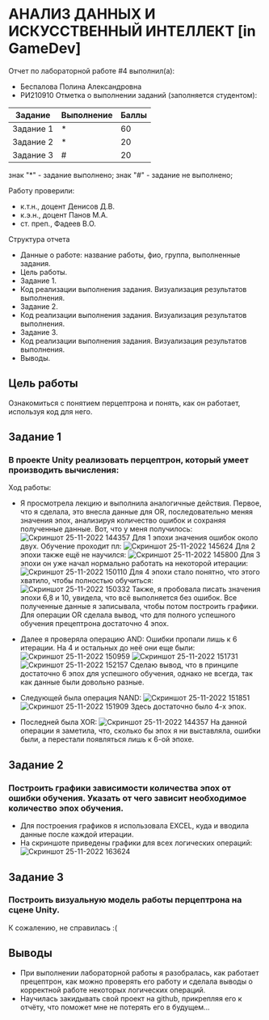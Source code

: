 # АНАЛИЗ ДАННЫХ И ИСКУССТВЕННЫЙ ИНТЕЛЛЕКТ [in GameDev]
Отчет по лабораторной работе #4 выполнил(а):
- Беспалова Полина Александровна
- РИ210910
Отметка о выполнении заданий (заполняется студентом):

| Задание | Выполнение | Баллы |
| ------ | ------ | ------ |
| Задание 1 | * | 60 |
| Задание 2 | * | 20 |
| Задание 3 | # | 20 |

знак "*" - задание выполнено; знак "#" - задание не выполнено;

Работу проверили:
- к.т.н., доцент Денисов Д.В.
- к.э.н., доцент Панов М.А.
- ст. преп., Фадеев В.О.

Структура отчета

- Данные о работе: название работы, фио, группа, выполненные задания.
- Цель работы.
- Задание 1.
- Код реализации выполнения задания. Визуализация результатов выполнения.
- Задание 2.
- Код реализации выполнения задания. Визуализация результатов выполнения.
- Задание 3.
- Код реализации выполнения задания. Визуализация результатов выполнения.
- Выводы.

## Цель работы
Ознакомиться с понятием перцептрона и понять, как он работает, используя код для него.

## Задание 1
### В проекте Unity реализовать перцептрон, который умеет производить вычисления:
Ход работы:
- Я просмотрела лекцию и выполнила аналогичные действия. Первое, что я сделала, это внесла данные для OR, последовательно меняя значения эпох, анализируя количество ошибок и сохраняя полученные данные. Вот, что у меня получилось:
![Скриншот 25-11-2022 144357](https://user-images.githubusercontent.com/113704972/203974771-5172ffb7-ac7c-49bd-b971-2e91e950f2ec.jpg)
Для 1 эпохи значения ошибок около двух. Обучение проходит пл:
![Скриншот 25-11-2022 145624](https://user-images.githubusercontent.com/113704972/203974784-cd5b3bc1-97b0-43c1-9734-6cb31d93bd85.jpg)
Для 2 эпохи также ещё не научился:
![Скриншот 25-11-2022 145800](https://user-images.githubusercontent.com/113704972/203974823-ed3e7b27-a166-485b-b951-71b18407229b.jpg)
Для 3 эпохи он уже начал нормально работать на некоторой итерации:
![Скриншот 25-11-2022 150110](https://user-images.githubusercontent.com/113704972/203974879-9c93447d-7ecb-4148-8c9a-dc4194658ea2.jpg)
Для 4 эпохи стало понятно, что этого хватило, чтобы полностью обучиться:
![Скриншот 25-11-2022 150332](https://user-images.githubusercontent.com/113704972/203974894-779c5c30-a669-4e35-a01e-ac95031bd0c0.jpg)
Также, я пробовала писать значения эпохи 6,8 и 10, увидела, что всё выполняется без ошибок. Все полученные данные я записывала, чтобы потом построить графики. Для операции OR сделала вывод, что для полного успешного обучения прецептрона достаточно 4 эпох.

- Далее я проверяла операцию AND:
Ошибки пропали лишь к 6 итерации. На 4 и остальных до неё они еще были:
![Скриншот 25-11-2022 150959](https://user-images.githubusercontent.com/113704972/203975738-53ce331b-6610-41e1-a572-df097df9b60c.jpg)
![Скриншот 25-11-2022 151731](https://user-images.githubusercontent.com/113704972/203975745-351bfa5a-aa42-4566-9ca2-ad281b7bc2f8.jpg)
![Скриншот 25-11-2022 152157](https://user-images.githubusercontent.com/113704972/203975750-0b631ae8-0588-4dc8-ac0e-3fa99d13c10b.jpg)
Сделаю вывод, что в принципе достаточно 6 эпох для успешного обучения, однако не всегда, так как данные были довольно разные.


- Следующей была операция NAND:
![Скриншот 25-11-2022 151851](https://user-images.githubusercontent.com/113704972/203976574-186923f6-9dad-4f35-a96e-ca5bd9da91a8.jpg)
![Скриншот 25-11-2022 151909](https://user-images.githubusercontent.com/113704972/203976578-1656f000-d8df-4d45-b48f-a7f1755a4c51.jpg)
Здесь достаточно было 4-х эпох.

- Последней была XOR:
![Скриншот 25-11-2022 144357](https://user-images.githubusercontent.com/113704972/203976701-c75edef3-a171-4034-bc8a-30120d23166e.jpg)
На данной операции я заметила, что, сколько бы эпох я ни выставляла, ошибки были, а перестали появляться лишь к 6-ой эпохе.

## Задание 2
### Построить графики зависимости количества эпох от ошибки обучения. Указать от чего зависит необходимое количество эпох обучения.
- Для построения графиков я использовала EXCEL, куда и вводила данные после каждой итерации.
- На скриншоте приведены графики для всех логических операций:
![Скриншот 25-11-2022 163624](https://user-images.githubusercontent.com/113704972/203977440-bde6d517-a5e1-48f1-8f70-5f313aa68289.jpg)


## Задание 3
### Построить визуальную модель работы перцептрона на сцене Unity.

К сожалению, не справилась :(


## Выводы
- При выполнении лабораторной работы я разобралась, как работает прецептрон, как можно проверять его работу и сделала выводы о корректной работе некоторых логических операций. 
- Научилась закидывать свой проект на github, прикрепляя его к отчёту, что поможет мне не потерять его в будущем...
